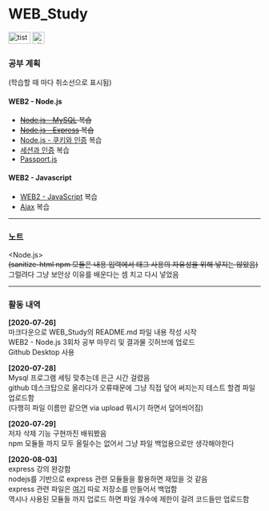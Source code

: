 WEB_Study
===
<a href="https://min413903.tistory.com/" target="_blank"><img src="https://t1.daumcdn.net/cfile/tistory/9931DF3D5B95428108" width="44" height="24" alt="tistory"></a>
<a href="https://github.com/min413" target="_blank"><img src="https://miro.medium.com/max/318/1*1OKmA2EdGln8O6RCVORgGg.png" width="24" height="24" alt="github"></a>
### 공부 계획

(학습할 때 마다 취소선으로 표시됨)

#### WEB2 - Node.js
- ~~[Node.js - MySQL](https://opentutorials.org/course/3347) 복습~~  
- ~~[Node.js - Express](https://opentutorials.org/course/3370) 복습~~  
- [Node.js - 쿠키와 인증](https://opentutorials.org/course/3387) 복습
- [세션과 인증](https://opentutorials.org/course/3400) 복습
- [Passport.js](https://opentutorials.org/course/3402)

#### WEB2 - Javascript
- [WEB2 - JavaScript](https://opentutorials.org/course/3085) 복습
- [Ajax](https://opentutorials.org/course/3281) 복습

***

### 노트
<Node.js>  
~~(sanitize-html npm 모듈은 내용 입력에서 태그 사용의 자유성을 위해 넣지는 않았음)~~  
그럴려다 그냥 보안상 이유를 배운다는 셈 치고 다시 넣었음   


***

### 활동 내역 
<b>[2020-07-26]</b>   
마크다운으로 WEB_Study의 README.md 파일 내용 작성 시작  
WEB2 - Node.js 3회차 공부 마무리 및 결과물 깃허브에 업로드  
Github Desktop 사용  
  
<b>[2020-07-28]</b>  
Mysql 프로그램 세팅 맞추는데 은근 시간 걸렸음  
github 데스크탑으로 올리다가 오류때문에 그냥 직접 덮어 써지는지 테스트 할겸 파일 업로드함  
(다행히 파일 이름만 같으면 via upload 뭐시기 하면서 덮어씌어짐)  

<b>[2020-07-29]</b>  
저자 삭제 기능 구현까진 배워봤음  
npm 모듈들 까지 모두 올릴수는 없어서 그냥 파일 백업용으로만 생각해야한다  

<b>[2020-08-03]</b>  
express 강의 완강함  
nodejs를 기반으로 express 관련 모듈들을 활용하면 재밌을 것 같음  
express 관련 파일은 [여기](https://github.com/min413/WEB_express) 따로 저장소를 만들어서 백업함  
역시나 사용된 모듈들 까지 업로드 하면 파일 개수에 제한이 걸려 코드들만 업로드함  

